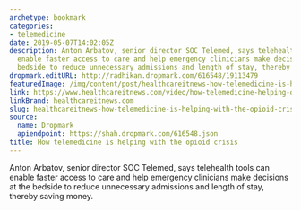 ```yaml
---
archetype: bookmark
categories:
- telemedicine
date: 2019-05-07T14:02:05Z
description: Anton Arbatov, senior director SOC Telemed, says telehealth tools can
  enable faster access to care and help emergency clinicians make decisions at the
  bedside to reduce unnecessary admissions and length of stay, thereby saving money.
dropmark.editURL: http://radhikan.dropmark.com/616548/19113479
featuredImage: /img/content/post/healthcareitnews-how-telemedicine-is-helping-with-the-opioid-crisis.jpg
link: https://www.healthcareitnews.com/video/how-telemedicine-helping-opioid-crisis
linkBrand: healthcareitnews.com
slug: healthcareitnews-how-telemedicine-is-helping-with-the-opioid-crisis
source:
  name: Dropmark
  apiendpoint: https://shah.dropmark.com/616548.json
title: How telemedicine is helping with the opioid crisis
---
```

Anton Arbatov, senior director SOC Telemed, says telehealth tools can enable faster access to care and help emergency clinicians make decisions at the bedside to reduce unnecessary admissions and length of stay, thereby saving money.